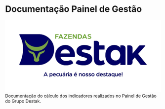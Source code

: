 # Documentação Painel de Gestão

![alt text](assets/logo_destak.png)
Documentação do cálculo dos indicadores realizados no Painel de Gestão do Grupo Destak.

